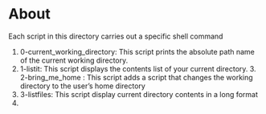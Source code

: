 # About  
Each script in this directory carries out a specific shell command  
1. 0-current_working_directory:  This script prints the absolute path name of the current working directory.  
2. 1-listit: This script displays the contents list of your current directory. 3. 2-bring_me_home  : This script adds a script that changes the working directory to the user’s home directory  
4.  3-listfiles:  This script display current directory contents in a long format  
5.    
